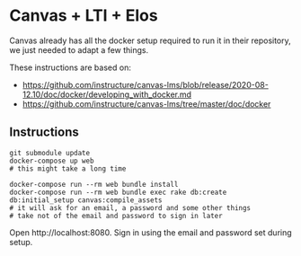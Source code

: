 # Canvas + LTI + Elos

Canvas already has all the docker setup required to run it in their repository, we just needed
to adapt a few things.

These instructions are based on:

* https://github.com/instructure/canvas-lms/blob/release/2020-08-12.10/doc/docker/developing_with_docker.md
* https://github.com/instructure/canvas-lms/tree/master/doc/docker


## Instructions

```
git submodule update
docker-compose up web
# this might take a long time

docker-compose run --rm web bundle install
docker-compose run --rm web bundle exec rake db:create db:initial_setup canvas:compile_assets
# it will ask for an email, a password and some other things
# take not of the email and password to sign in later
```

Open http://localhost:8080. Sign in using the email and password set during setup.
